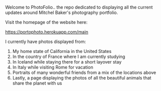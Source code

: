 Welcome to PhotoFolio.. the repo dedicated to displaying all the current updates 
around Mitchel Baker's photography portfolio.

Visit the homepage of the website here:

https://portophoto.herokuapp.com/main

I currently have photos displayed from:

1. My home state of California in the United States 
2. In the country of France where I am currently studying
3. In Iceland while staying there for a short layover stay
4. In Italy while visiting Rome for vacation
5. Portraits of many wonderful friends from a mix of the locations above
6. Lastly, a page displaying the photos of all the beautiful animals that share the planet with us